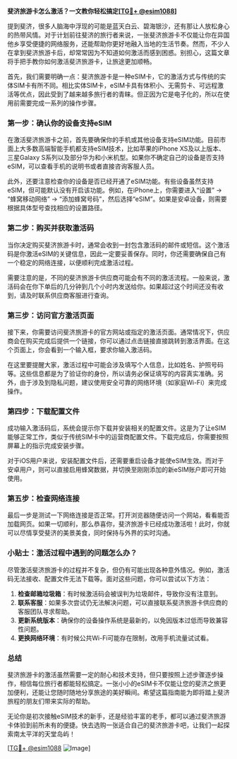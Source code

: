 **斐济旅游卡怎么激活？一文教你轻松搞定[[TG💪+ @esim1088](https://t.me/s/esim1088)]**

提到斐济，很多人脑海中浮现的可能是蓝天白云、碧海银沙，还有那让人放松身心的热带风情。对于计划前往斐济的旅行者来说，一张斐济旅游卡不仅能让你在异国他乡享受便捷的网络服务，还能帮助你更好地融入当地的生活节奏。然而，不少人在拿到斐济旅游卡后，却常常因为不知道如何激活而感到困惑。别担心，这篇文章将手把手教你如何激活斐济旅游卡，让旅途更加顺畅。

首先，我们需要明确一点：斐济旅游卡是一种eSIM卡，它的激活方式与传统的实体SIM卡有所不同。相比实体SIM卡，eSIM卡具有体积小、无需剪卡、可远程激活等优点，因此受到了越来越多旅行者的青睐。但正因为它是电子化的，所以在使用前需要完成一系列的操作步骤。

### **第一步：确认你的设备支持eSIM**
在激活斐济旅游卡之前，首先要确保你的手机或其他设备支持eSIM功能。目前市面上大多数高端智能手机都支持eSIM技术，比如苹果的iPhone XS及以上版本、三星Galaxy S系列以及部分华为和小米机型。如果你不确定自己的设备是否支持eSIM，可以查看手机的说明书或者直接咨询客服人员。

此外，还要注意检查你的设备是否已经开通了eSIM功能。有些设备虽然支持eSIM，但可能默认没有开启该功能。例如，在iPhone上，你需要进入“设置” -> “蜂窝移动网络” -> “添加蜂窝号码”，然后选择“eSIM”。如果是安卓设备，则需要根据具体型号查找相应的设置路径。

### **第二步：购买并获取激活码**
当你决定购买斐济旅游卡时，通常会收到一封包含激活码的邮件或短信。这个激活码是你激活eSIM的关键信息，因此一定要妥善保存。同时，你还需要确保自己有一个稳定的网络连接，以便顺利完成激活过程。

需要注意的是，不同的斐济旅游卡供应商可能会有不同的激活流程。一般来说，激活码会在你下单后的几分钟到几个小时内发送给你。如果超过这个时间还没有收到，请及时联系供应商客服进行查询。

### **第三步：访问官方激活页面**
接下来，你需要访问斐济旅游卡的官方网站或指定的激活页面。通常情况下，供应商会在购买完成后提供一个链接，你可以通过点击链接直接跳转到激活界面。在这个页面上，你会看到一个输入框，要求你输入激活码。

在这里要提醒大家，激活过程中可能会涉及填写个人信息，比如姓名、护照号码等。这些信息都是为了验证你的身份，所以请务必保证填写的内容真实准确。另外，由于涉及到隐私问题，建议使用安全可靠的网络环境（如家庭Wi-Fi）来完成操作。

### **第四步：下载配置文件**
成功输入激活码后，系统会提示你下载并安装相关的配置文件。这是为了让eSIM能够正常工作，类似于传统SIM卡中的运营商配置文件。下载完成后，你需要按照屏幕上的指示完成安装步骤。

对于iOS用户来说，安装配置文件后，还需要重启设备才能使eSIM生效。而对于安卓用户，则可以直接启用蜂窝数据，并切换至刚刚添加的新eSIM账户即可开始使用。

### **第五步：检查网络连接**
最后一步是测试一下网络连接是否正常。打开浏览器随便访问一个网站，看看能否加载网页。如果一切顺利，那么恭喜你，斐济旅游卡已经成功激活啦！此时，你就可以尽情享受斐济的美景美食，同时保持与外界的实时沟通。

### **小贴士：激活过程中遇到的问题怎么办？**
尽管激活斐济旅游卡的过程并不复杂，但仍有可能出现各种意外情况。例如，激活码无法接收、配置文件无法下载等。面对这些问题，你可以尝试以下方法：

1. **检查邮箱垃圾箱**：有时候激活码会被误判为垃圾邮件，导致你没有注意到。
2. **联系客服**：如果多次尝试仍无法解决问题，可以直接联系斐济旅游卡供应商的客服团队寻求帮助。
3. **更新系统版本**：确保你的设备操作系统是最新的，以免因版本过低而导致兼容性问题。
4. **更换网络环境**：有时候公共Wi-Fi可能存在限制，改用手机流量试试看。

### **总结**
斐济旅游卡的激活虽然需要一定的耐心和技术支持，但只要按照上述步骤逐步操作，相信每位旅行者都能轻松搞定。一张小小的eSIM卡不仅能让您的斐济之旅更加便利，还能让您随时随地分享旅途的美好瞬间。希望这篇指南能为即将踏上斐济旅程的朋友们带来实际的帮助。

无论你是初次接触eSIM技术的新手，还是经验丰富的老手，都可以通过斐济旅游卡体验到前所未有的便捷。快去选购一张适合自己的斐济旅游卡吧，让我们一起探索南太平洋的天堂岛屿！

[[TG💪+ @esim1088](https://t.me/s/esim1088) ![Image](https://i.postimg.cc/4NQfJmqS/Snipaste-2025-05-13-00-14-12.png)]